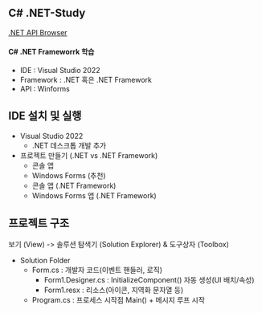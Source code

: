 ## C# .NET-Study
[.NET API Browser](https://learn.microsoft.com/ko-kr/dotnet/api/?view=net-9.0-pp)

#### C# .NET Frameworrk 학습
- IDE : Visual Studio 2022
- Framework : .NET 혹은 .NET Framework
- API : Winforms

## IDE 설치 및 실행
- Visual Studio 2022 
  - .NET 데스크톱 개발 추가
- 프로젝트 만들기 (.NET vs .NET Framework)
  - 콘솔 앱
  - Windows Forms (추천)
  - 콘솔 앱 (.NET Framework)
  - Windows Forms 앱 (.NET Framework) 

## 프로젝트 구조
보기 (View) -> 솔루션 탐색기 (Solution Explorer) & 도구상자 (Toolbox)
- Solution Folder
  - Form.cs : 개발자 코드(이벤트 핸들러, 로직)
    - Form1.Designer.cs : InitializeComponent() 자동 생성(UI 배치/속성)
    - Form1.resx : 리소스(아이콘, 지역화 문자열 등)
  - Program.cs : 프로세스 시작점 Main() + 메시지 루프 시작
